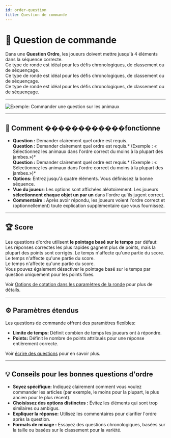 ```yaml
---
id: order-question
title: Question de commande
---
```


# 🔀 Question de commande

Dans une **Question Ordre**, les joueurs doivent mettre jusqu'à 4 éléments dans la séquence correcte.\
Ce type de ronde est idéal pour les défis chronologiques, de classement ou de séquençage.\
Ce type de ronde est idéal pour les défis chronologiques, de classement ou de séquençage.\
Ce type de ronde est idéal pour les défis chronologiques, de classement ou de séquençage.

---

![Exemple: Commander une question sur les animaux](/images/question-modes/order-question/order-question-example.png)

---

## 📝 Comment ������������fonctionne

- **Question :** Demander clairement quel ordre est requis.\
  **Question :** Demander clairement quel ordre est requis.\* (Exemple : « Sélectionnez les animaux dans l'ordre correct du moins à la plupart des jambes.»)\*\
  **Question :** Demander clairement quel ordre est requis.\* (Exemple : « Sélectionnez les animaux dans l'ordre correct du moins à la plupart des jambes.»)\*
- **Options:** Entrez jusqu'à quatre éléments. Vous définissez la bonne séquence.
- **Vue du joueur:** Les options sont affichées aléatoirement. Les joueurs **sélectionnent chaque objet un par un** dans l'ordre qu'ils jugent correct.
- **Commentaire :** Après avoir répondu, les joueurs voient l'ordre correct et (optionnellement) toute explication supplémentaire que vous fournissez.

---

## 🏆 Score

Les questions d'ordre utilisent **le pointage basé sur le temps** par défaut:\
Les réponses correctes les plus rapides gagnent plus de points, mais la plupart des points sont corrigés. Le temps n'affecte qu'une partie du score.\
Le temps n'affecte qu'une partie du score.\
Le temps n'affecte qu'une partie du score.\
Vous pouvez également désactiver le pointage basé sur le temps par question uniquement pour les points fixes.

Voir [Options de cotation dans les paramètres de la ronde](../editor/008-round-options.md#-scoring-options) pour plus de détails.

---

## ⚙️ Paramètres étendus

Les questions de commande offrent des paramètres flexibles:

- **Limite de temps:** Définit combien de temps les joueurs ont à répondre.
- **Points:** Définit le nombre de points attribués pour une réponse entièrement correcte.

Voir [écrire des questions](../editor/005-writing-questions.md) pour en savoir plus.

---

## 💡 Conseils pour les bonnes questions d'ordre

- **Soyez spécifique:** Indiquez clairement comment vous voulez commander les articles (par exemple, le moins pour la plupart, le plus ancien pour le plus récent).
- **Choisissez des options distinctes :** Évitez les éléments qui sont trop similaires ou ambigus.
- **Expliquer la réponse:** Utilisez les commentaires pour clarifier l'ordre après la question.
- **Formats de mixage :** Essayez des questions chronologiques, basées sur la taille ou basées sur le classement pour la variété.

